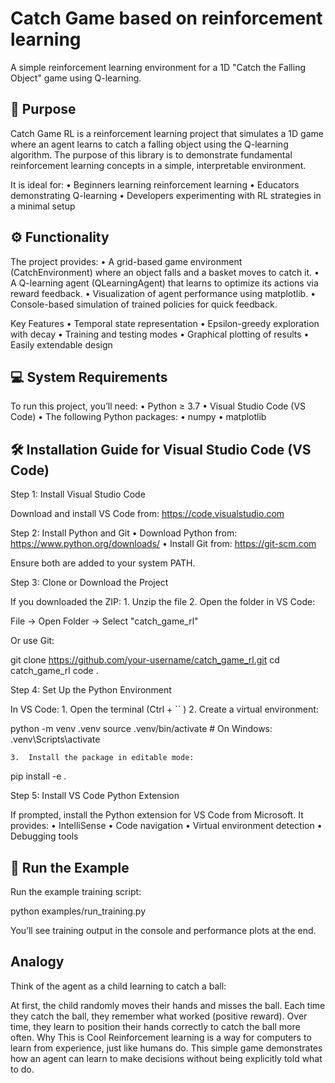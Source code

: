 # Catch Game based on reinforcement learning

A simple reinforcement learning environment for a 1D "Catch the Falling Object" game using Q-learning.

## 🧠 Purpose

Catch Game RL is a reinforcement learning project that simulates a 1D game where an agent learns to catch a falling object using the Q-learning algorithm. The purpose of this library is to demonstrate fundamental reinforcement learning concepts in a simple, interpretable environment.

It is ideal for:
	•	Beginners learning reinforcement learning
	•	Educators demonstrating Q-learning
	•	Developers experimenting with RL strategies in a minimal setup


## ⚙️ Functionality

The project provides:
	•	A grid-based game environment (CatchEnvironment) where an object falls and a basket moves to catch it.
	•	A Q-learning agent (QLearningAgent) that learns to optimize its actions via reward feedback.
	•	Visualization of agent performance using matplotlib.
	•	Console-based simulation of trained policies for quick feedback.

Key Features
	•	Temporal state representation
	•	Epsilon-greedy exploration with decay
	•	Training and testing modes
	•	Graphical plotting of results
	•	Easily extendable design


## 💻 System Requirements

To run this project, you’ll need:
	•	Python ≥ 3.7
	•	Visual Studio Code (VS Code)
	•	The following Python packages:
	•	numpy
	•	matplotlib


## 🛠️ Installation Guide for Visual Studio Code (VS Code)

Step 1: Install Visual Studio Code

Download and install VS Code from: https://code.visualstudio.com

Step 2: Install Python and Git
	•	Download Python from: https://www.python.org/downloads/
	•	Install Git from: https://git-scm.com

Ensure both are added to your system PATH.

Step 3: Clone or Download the Project

If you downloaded the ZIP:
	1.	Unzip the file
	2.	Open the folder in VS Code:

File → Open Folder → Select "catch_game_rl"

Or use Git:

git clone https://github.com/your-username/catch_game_rl.git
cd catch_game_rl
code .

Step 4: Set Up the Python Environment

In VS Code:
	1.	Open the terminal (Ctrl + `` )
	2.	Create a virtual environment:

python -m venv .venv
source .venv/bin/activate  # On Windows: .venv\\Scripts\\activate


	3.	Install the package in editable mode:

pip install -e .



Step 5: Install VS Code Python Extension

If prompted, install the Python extension for VS Code from Microsoft. It provides:
	•	IntelliSense
	•	Code navigation
	•	Virtual environment detection
	•	Debugging tools


## 🚀 Run the Example

Run the example training script:

python examples/run_training.py

You’ll see training output in the console and performance plots at the end.


## Analogy
Think of the agent as a child learning to catch a ball:

At first, the child randomly moves their hands and misses the ball.
Each time they catch the ball, they remember what worked (positive reward).
Over time, they learn to position their hands correctly to catch the ball more often.
Why This is Cool
Reinforcement learning is a way for computers to learn from experience, just like humans do. This simple game demonstrates how an agent can learn to make decisions without being explicitly told what to do.
